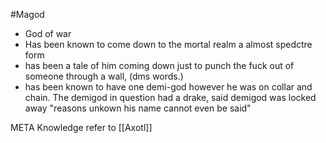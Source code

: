 #Magod
- God of war
- Has been known to come down to the mortal realm a almost spedctre form
- has been a tale of him coming down just to punch the fuck out of someone through a wall, (dms words.)
- has been known to have one demi-god however he was on collar and chain. The demigod in question had a drake, said demigod was locked away "reasons unkown his name cannot even be said"

META Knowledge
refer to [[Axotl]] 

